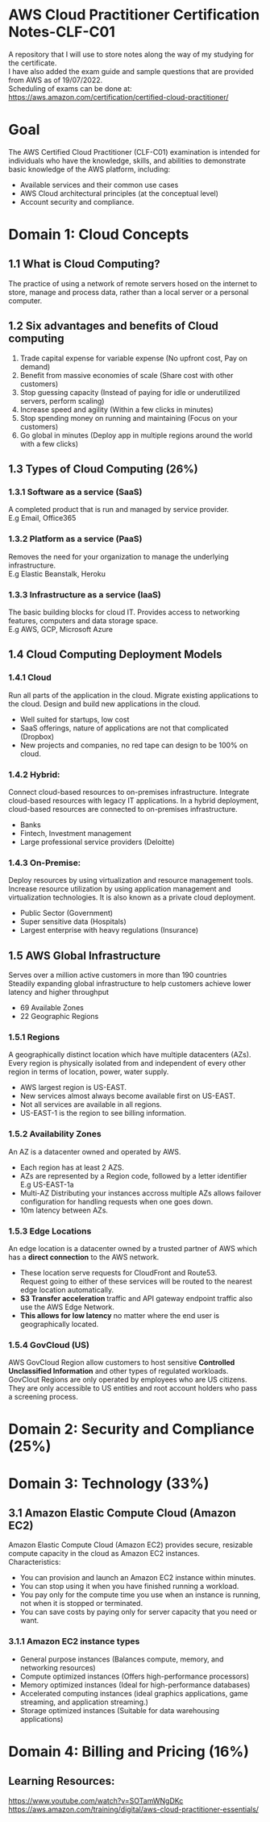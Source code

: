 # AWS Cloud Practitioner Certification Notes-CLF-C01
 A repository that I will use to store notes along the way of my studying for the certificate.<br>
 I have also added the exam guide and sample questions that are provided from AWS as of 19/07/2022.
 <br> Scheduling of exams can be done at: https://aws.amazon.com/certification/certified-cloud-practitioner/
# Goal
The AWS Certified Cloud Practitioner (CLF-C01) examination is intended for individuals who have the knowledge,
skills, and abilities to demonstrate basic knowledge of the AWS platform, including:
- Available services and their common use cases
- AWS Cloud architectural principles (at the conceptual level)
- Account security and compliance.

# Domain 1: Cloud Concepts
## 1.1 What is Cloud Computing?
The practice of using a network of remote servers hosed on the internet to store, manage and process data, rather than a local server or a personal computer.
## 1.2 Six advantages and benefits of Cloud computing
1. Trade capital expense for variable expense (No upfront cost, Pay on demand)
2. Benefit from massive economies of scale (Share cost with other customers)
3. Stop guessing capacity (Instead of paying for idle or underutilized servers, perform scaling)
4. Increase speed and agility (Within a few clicks in minutes)
5. Stop spending money on running and maintaining (Focus on your customers)
6. Go global in minutes (Deploy app in multiple regions around the world with a few clicks)
## 1.3 Types of Cloud Computing (26%)
### 1.3.1 Software as a service (SaaS)
A completed product that is run and managed by service provider. <br>
E.g Email,  Office365
### 1.3.2 Platform as a service (PaaS)
Removes the need for your organization to manage the underlying infrastructure. <br>
E.g Elastic Beanstalk, Heroku
### 1.3.3 Infrastructure as a service (IaaS)
The basic building blocks for cloud IT. Provides access to networking features, computers and data storage space.<br>
E.g AWS, GCP, Microsoft Azure
## 1.4 Cloud Computing Deployment Models
### 1.4.1 Cloud
Run all parts of the application in the cloud.
Migrate existing applications to the cloud.
Design and build new applications in the cloud.
- Well suited for startups, low cost
- SaaS offerings, nature of applications are not that complicated (Dropbox)
- New projects and companies, no red tape can design to be 100% on cloud.
### 1.4.2 Hybrid:
Connect cloud-based resources to on-premises infrastructure.
Integrate cloud-based resources with legacy IT applications.
In a hybrid deployment, cloud-based resources are connected to on-premises infrastructure.
- Banks
- Fintech, Investment management
- Large professional service providers (Deloitte)
### 1.4.3 On-Premise: 
Deploy resources by using virtualization and resource management tools.
Increase resource utilization by using application management and virtualization technologies. It is also known as a private cloud deployment.
- Public Sector (Government)
- Super sensitive data (Hospitals)
- Largest enterprise with heavy regulations (Insurance)
## 1.5 AWS Global Infrastructure
Serves over a million active customers in more than 190 countries <br>
Steadily expanding global infrastructure to help customers achieve lower latency and higher throughput
- 69 Available Zones
- 22 Geographic Regions
### 1.5.1 Regions
A geographically distinct location which have multiple datacenters (AZs).<br>
Every region is physically isolated from and independent of every other region in terms of location, power, water supply.
- AWS largest region is US-EAST.
- New services almost always become available first on US-EAST.
- Not all services are available in all regions.
- US-EAST-1 is the region to see billing information.
### 1.5.2 Availability Zones
An AZ is a datacenter owned and operated by AWS.<br>
- Each region has at least 2 AZS.
- AZs are represented by a Region code, followed by a letter identifier<br>
E.g US-EAST-1a <br>
- Multi-AZ Distributing your instances accross multiple AZs allows failover configuration for handling requests when one goes down.
- 10m latency between AZs.
### 1.5.3 Edge Locations
An edge location is a datacenter owned by a trusted partner of AWS which has a <b>direct connection</b> to the AWS network.<br>
- These location serve requests for CloudFront and Route53.<br>
Request going to either of these services will be routed to the nearest edge location automatically.<br>
- <b>S3 Transfer acceleration </b> traffic and API gateway endpoint traffic also use the AWS Edge Network.<br>
- <b> This allows for low latency</b> no matter where the  end user is geographically located.
### 1.5.4 GovCloud (US)
AWS GovCloud Region allow customers to host sensitive <b>Controlled Unclassified Information</b> and other types of regulated workloads.<br>
GovClout Regions are only operated by employees who are US citizens.<br>
They are only accessible to US entities and root account holders who pass a screening process.
# Domain 2:  Security and Compliance (25%)

# Domain 3: Technology (33%)
## 3.1 Amazon Elastic Compute Cloud (Amazon EC2)
Amazon Elastic Compute Cloud (Amazon EC2) provides secure, resizable compute capacity in the cloud as Amazon EC2 instances. <br>
Characteristics:
- You can provision and launch an Amazon EC2 instance within minutes.
- You can stop using it when you have finished running a workload.
- You pay only for the compute time you use when an instance is running, not when it is stopped or terminated.
- You can save costs by paying only for server capacity that you need or want.
### 3.1.1 Amazon EC2 instance types
- General purpose instances (Balances compute, memory, and networking resources)
- Compute optimized instances (Offers high-performance processors)
- Memory optimized instances (Ideal for high-performance databases)
- Accelerated computing instances (ideal graphics applications, game streaming, and application streaming.)
- Storage optimized instances (Suitable for data warehousing applications)

# Domain 4: Billing and Pricing (16%)


## Learning Resources:
https://www.youtube.com/watch?v=SOTamWNgDKc <br>
https://aws.amazon.com/training/digital/aws-cloud-practitioner-essentials/
